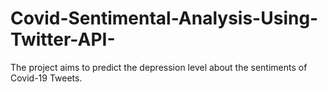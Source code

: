 # Covid-Sentimental-Analysis-Using-Twitter-API-
The project aims to predict the depression level about the sentiments of Covid-19 Tweets. 
